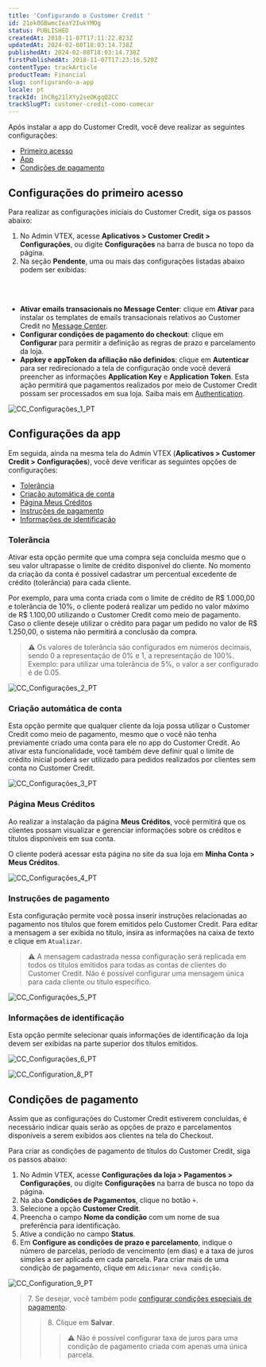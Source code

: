 ```yaml
---
title: 'Configurando o Customer Credit '
id: 21ok0GBwmcIeaY2IukYMOg
status: PUBLISHED
createdAt: 2018-11-07T17:11:22.823Z
updatedAt: 2024-02-08T18:03:14.738Z
publishedAt: 2024-02-08T18:03:14.738Z
firstPublishedAt: 2018-11-07T17:23:16.520Z
contentType: trackArticle
productTeam: Financial
slug: configurando-a-app
locale: pt
trackId: 1hCRg21lXYy2seOKgqQ2CC
trackSlugPT: customer-credit-como-comecar
---
```


Após instalar a app do Customer Credit, você deve realizar as seguintes configurações:

- [Primeiro acesso](#configuracoes-do-primeiro-acesso)
- [App](#configuracoes-da-app) 
- [Condições de pagamento](#condicoes-de-pagamento)

## Configurações do primeiro acesso

Para realizar as configurações iniciais do Customer Credit, siga os passos abaixo:

1. No Admin VTEX, acesse __Aplicativos > Customer Credit > Configurações__, ou digite __Configurações__ na barra de busca no topo da página.
2. Na seção __Pendente__, uma ou mais das configurações listadas abaixo podem ser exibidas:
<br>
<ul>
<br>
    	<li><b>Ativar emails transacionais no Message Center</b>: clique em <b>Ativar</b> para instalar os templates de emails transacionais relativos ao Customer Credit no <a href="https://help.vtex.com/pt/tutorial/conhecendo-o-message-center--tutorials_84">Message Center</a>.</li>
    	<li><b>Configurar condições de pagamento do checkout</b>: clique em <b>Configurar</b> para permitir a definição as regras de prazo e parcelamento da loja.</li>
  	<li><b>Appkey e appToken da afiliação não definidos</b>: clique em <b>Autenticar</b> para ser redirecionado a tela de configuração onde você deverá preencher as informações <b>Application Key</b> e <b>Application Token</b>. Esta ação permitirá que pagamentos realizados por meio de Customer Credit possam ser processados em sua loja. Saiba mais em <a href="https://developers.vtex.com/docs/guides/authentication">Authentication</a>.</li>
</ul>

![CC_Configurações_1_PT](//images.ctfassets.net/alneenqid6w5/6cDl5QeEatvpLW3kYxV7Yd/b1505293c33db8cd9f7d8cf1d7802496/CC_Configura__es_1_PT.JPG)

## Configurações da app

Em seguida, ainda na mesma tela do Admin VTEX (__Aplicativos > Customer Credit > Configurações__), você deve verificar as seguintes opções de configurações:

- [Tolerância](#tolerancia)
- [Criação automática de conta](#criacao-automatica-de-conta) 
- [Página Meus Créditos](#pagina-meus-creditos)
- [Instruções de pagamento](#instrucoes-de-pagamento)
- [Informações de identificação](#informacoes-de-identificacao)

### Tolerância

Ativar esta opção permite que uma compra seja concluída mesmo que o seu valor ultrapasse o limite de crédito disponível do cliente. No momento da criação da conta é possível cadastrar um percentual excedente de crédito (tolerância) para cada cliente.

Por exemplo, para uma conta criada com o limite de crédito de R$ 1.000,00 e tolerância de 10%, o cliente poderá realizar um pedido no valor máximo de R$ 1.100,00 utilizando o Customer Credit como meio de pagamento. Caso o cliente deseje utilizar o crédito para pagar um pedido no valor de R$ 1.250,00, o sistema não permitirá a conclusão da compra.

>⚠️ Os valores de tolerância são configurados em números decimais, sendo 0 a representação de 0% e 1, a representação de 100%. Exemplo: para utilizar uma tolerância de 5%, o valor a ser configurado é de 0.05.

![CC_Configurações_2_PT](//images.ctfassets.net/alneenqid6w5/3kjEQ2OblMKqwumNWSFnSt/1fde698cc193dda7e6ed82de51f7c19e/CC_Configura__es_2_PT.JPG)

### Criação automática de conta 

Esta opção permite que qualquer cliente da loja possa utilizar o Customer Credit como meio de pagamento, mesmo que o você não tenha previamente criado uma conta para ele no app do Customer Credit. Ao ativar esta funcionalidade, você também deve definir qual o limite de crédito inicial poderá ser utilizado para pedidos realizados por clientes sem conta no Customer Credit.

![CC_Configurações_3_PT](//images.ctfassets.net/alneenqid6w5/1TX1ArtNwm8toa84UqNCHZ/692229716909844ecc30b605e629301e/CC_Configura__es_3_PT.JPG)

### Página Meus Créditos

Ao realizar a instalação da página __Meus Créditos__, você permitirá que os clientes possam visualizar e gerenciar informações sobre os créditos e títulos disponíveis em sua conta.

O cliente poderá acessar esta página no site da sua loja em __Minha Conta > Meus Créditos__.

![CC_Configurações_4_PT](//images.ctfassets.net/alneenqid6w5/59SuH9h84mmgaHmcDB2Bbl/8bf45b5c1708a3861ea92a729c2b9d22/CC_Configura__es_4_PT.JPG)

### Instruções de pagamento  

Esta configuração permite você possa inserir instruções relacionadas ao pagamento nos títulos que forem emitidos pelo Customer Credit. Para editar a mensagem a ser exibida no título, insira as informações na caixa de texto e clique em `Atualizar`.

>⚠️ A mensagem cadastrada nessa configuração será replicada em todos os títulos emitidos para todas as contas de clientes do Customer Credit. Não é possível configurar uma mensagem única para cada cliente ou título específico.

![CC_Configurações_5_PT](//images.ctfassets.net/alneenqid6w5/6UkZi827KKQqH8Yk1mmPKj/b2c97be162320e8ed8ef2da3729ecedd/CC_Configura__es_5_PT.JPG)

### Informações de identificação

Esta opção permite selecionar quais informações de identificação da loja devem ser exibidas na parte superior dos títulos emitidos.

![CC_Configurações_6_PT](//images.ctfassets.net/alneenqid6w5/6ADAtBnrZQS6sCzkwPSqFt/d85d0bf4bf69a520f923844d36f304bb/CC_Configura__es_6_PT.JPG)

![CC_Configuration_8_PT](//images.ctfassets.net/alneenqid6w5/54WcXTGpAGppAyGxxoa8gx/ec7b597cdf26bc9aeb17012047849f44/CC_Configuration_8_PT.JPG)

## Condições de pagamento 

Assim que as configurações do Customer Credit estiverem concluídas, é necessário indicar quais serão as opções de prazo e parcelamentos disponíveis a serem exibidos aos clientes na tela do Checkout.

Para criar as condições de pagamento de títulos do Customer Credit, siga os passos abaixo:

1. No Admin VTEX, acesse __Configurações da loja > Pagamentos > Configurações__, ou digite __Configurações__ na barra de busca no topo da página.
2. Na aba __Condições de Pagamentos__, clique no botão `+`.
3. Selecione a opção __Customer Credit__.
4. Preencha o campo __Nome da condição__ com um nome de sua preferência para identificação.
5. Ative a condição no campo __Status__.
6. Em __Configure as condições de prazo e parcelamento__, indique o número de parcelas, período de vencimento (em dias) e a taxa de juros simples a ser aplicada em cada parcela. Para criar mais de uma condição de pagamento, clique em `Adicionar nova condição`.

![CC_Configuration_9_PT](//images.ctfassets.net/alneenqid6w5/3P3JMnSiAPXNprYvgaNFNh/337edcc2678c80f6e1504def51efceaf/CC_Configuration_9_PT.JPG)

<blockquote><ui>7. Se desejar, você também pode <a href="https://help.vtex.com/pt/tutorial/condicoes-especiais--tutorials_456">configurar condições especiais de pagamento</a>.</ui>

<blockquote><ui>8. Clique em <b>Salvar</b>.</ui>

>⚠️ Não é possível configurar taxa de juros para uma condição de pagamento criada com apenas uma única parcela.
